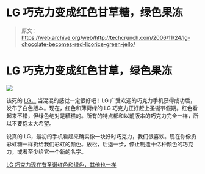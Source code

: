 # LG 巧克力变成红色甘草糖，绿色果冻

> 原文：<https://web.archive.org/web/http://techcrunch.com/2006/11/24/lg-chocolate-becomes-red-licorice-green-jello/>

# LG 巧克力变成红色甘草，绿色果冻

![](img/8817ce7cfc88606ebc5e6a0bf753c97a.png)

该死的 [LG，](https://web.archive.org/web/20200611223650/https://crunchbase.com/organization/lg) 当混混的感觉一定很好吧！LG 广受欢迎的巧克力手机获得成功后，发布了白色版本。现在，红色和薄荷绿的 LG 巧克力正好赶上~~圣诞节~~假期。红色看起来不错，但绿色绝对是糟糕的。所有的特点都和以前版本的巧克力完全一样，所以不要抱太大希望。

说真的 LG，最初的手机看起来确实像一块好时巧克力，我们很喜欢。现在你像扔彩虹糖一样扔给我们彩虹的颜色。放松，后退一步，停止制造十亿种颜色的巧克力，或者至少给它一个新的名字。

[LG 巧克力现在有圣诞红色和绿色，其他也一样](https://web.archive.org/web/20200611223650/http://www.gizmodo.com/gadgets/cellphones/lg-chocolate-now-in-christmas-red-and-green-same-otherwise-217011.php)